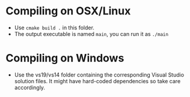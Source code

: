 # Compiling on OSX/Linux
* Use `cmake build .` in this folder.
* The output executable is named `main`, you can run it as `./main`

# Compiling on Windows
* Use the vs19/vs14 folder containing the corresponding Visual Studio solution files. It might have hard-coded dependencies so take care accordingly.
